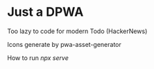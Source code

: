 # Just a DPWA 

Too lazy to code for modern Todo (HackerNews)

Icons generate by pwa-asset-generator

How to run *npx serve*
